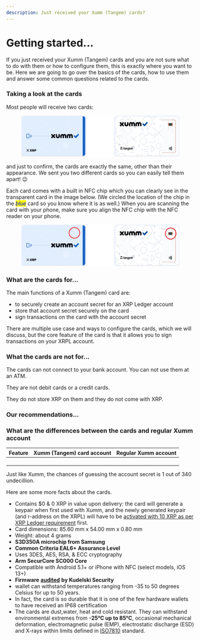 ```yaml
---
description: Just received your Xumm (Tangem) cards?
---
```


# Getting started...

If you just received your Xumm (Tangem) cards and you are not sure what to do with them or how to configure them, this is exactly where you want to be. Here we are going to go over the basics of the cards, how to use them and answer some common questions related to the cards.

### Taking a look at the cards

Most people will receive two cards:

<figure><img src="../.gitbook/assets/Xumm Tangem card -3.png" alt=""><figcaption></figcaption></figure>

and just to confirm, the cards are exactly the same, other than their appearance. We sent you two different cards so you can easily tell them apart! 😉

Each card comes with a built in NFC chip which you can clearly see in the transparent card in the image below. (We circled the location of the chip in the _<mark style="color:blue;">blue</mark>_ card so you know where it is as well.) When you are scanning the card with your phone, make sure you align the NFC chip with the NFC reader on your phone.&#x20;

<figure><img src="../.gitbook/assets/Xumm Tangem card -4.png" alt=""><figcaption></figcaption></figure>

### What are the cards for...

The main functions of a Xumm (Tangem) card are:

* to securely create an account secret for an XRP Ledger account
* store that account secret securely on the card
* sign transactions on the card with the account secret

There are multiple use case and ways to configure the cards, which we will discuss, but the core feature of the card is that it allows you to sign transactions on your XRPL account.

### What the cards are not for...

The cards can not connect to your bank account. You can not use them at an ATM.&#x20;

They are not debit cards or a credit cards.&#x20;

They do not store XRP on them and they do not come with XRP.

### Our recommendations...



### What are the differences between the cards and regular Xumm account

| Feature | Xumm (Tangem) card account | Regular Xumm account |
| ------- | -------------------------- | -------------------- |
|         |                            |                      |
|         |                            |                      |
|         |                            |                      |
|         |                            |                      |



Just like Xumm, the chances of guessing the account secret is 1 out of 340 undecillion.

Here are some more facts about the cards.

* Contains $0 & 0 XRP in value upon delivery: the card will generate a keypair when first used with Xumm, and the newly generated keypair (and r-address on the XRPL) will have to be [activated with 10 XRP as per XRP Ledger requirement](https://support.xumm.app/hc/en-us/articles/360018166079) first.
* Card dimensions: 85.60 mm x 54.00 mm x 0.80 mm
* Weight: about 4 grams
* **S3D350A microchip from Samsung**
* **Common Criteria EAL6+ Assurance Level**
* Uses 3DES, AES, RSA, & ECC cryptography
* **Arm SecurCore SC000 Core**
* Compatible with Android 5.1+ or iPhone with NFC (select models, iOS 13+)
* **Firmware** [**audited**](https://research.kudelskisecurity.com/2018/08/06/audit-of-tangems-smartcard-wallet-code/) **by Kudelski Security**
* wallet can withstand temperatures ranging from -35 to 50 degrees Celsius for up to 50 years.
* In fact, the card is so durable that it is one of the few hardware wallets to have received an IP68 certification
* The cards are dust,water, heat and cold resistant. They can withstand environmental extremes from **-25℃ up to 85℃**, occasional mechanical deformation, electromagnetic pulse (EMP), electrostatic discharge (ESD) and X-rays within limits defined in [ISO7810](https://en.wikipedia.org/wiki/ISO/IEC\_7810) standard.
